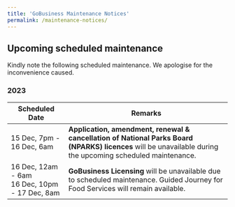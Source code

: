 ```yaml
---
title: 'GoBusiness Maintenance Notices'
permalink: /maintenance-notices/
---
```


## Upcoming scheduled maintenance

Kindly note the following scheduled maintenance. We apologise for the inconvenience caused.

### 2023 

| **Scheduled Date** | **Remarks** |  
|  -----------   | ---------------- |
| 15 Dec, 7pm - 16 Dec, 6am | **Application, amendment, renewal & cancellation of National Parks Board (NPARKS) licences** will be unavailable during the upcoming scheduled maintenance. |
| 16 Dec, 12am - 6am<br> 16 Dec, 10pm - 17 Dec, 8am | **GoBusiness Licensing** will be unavailable due to scheduled maintenance. Guided Journey for Food Services will remain available. |


<script src="/jquery/jquery.min.js"></script>
<script src="/jquery/resize-tables.js"></script>

